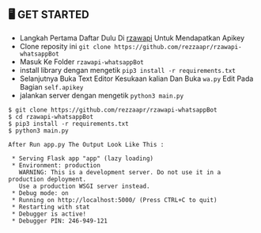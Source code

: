 ## 🖥️ GET STARTED
* Langkah Pertama Daftar Dulu Di <a href="https://rzawapi.my.id">rzawapi</a> Untuk Mendapatkan Apikey
* Clone reposity ini ``git clone https://github.com/rezzaapr/rzawapi-whatsappBot``
* Masuk Ke Folder ``rzawapi-whatsappBot``
* install library dengan mengetik ``pip3 install -r requirements.txt``
* Selanjutnya Buka Text Editor Kesukaan kalian Dan Buka ``wa.py`` Edit Pada Bagian ``self.apikey``
* jalankan server dengan mengetik ``python3 main.py``


```
$ git clone https://github.com/rezzaapr/rzawapi-whatsappBot
$ cd rzawapi-whatsappBot
$ pip3 install -r requirements.txt
$ python3 main.py

After Run app.py The Output Look Like This :

 * Serving Flask app "app" (lazy loading)
 * Environment: production
   WARNING: This is a development server. Do not use it in a production deployment.
   Use a production WSGI server instead.
 * Debug mode: on
 * Running on http://localhost:5000/ (Press CTRL+C to quit)
 * Restarting with stat
 * Debugger is active!
 * Debugger PIN: 246-949-121
 ```
